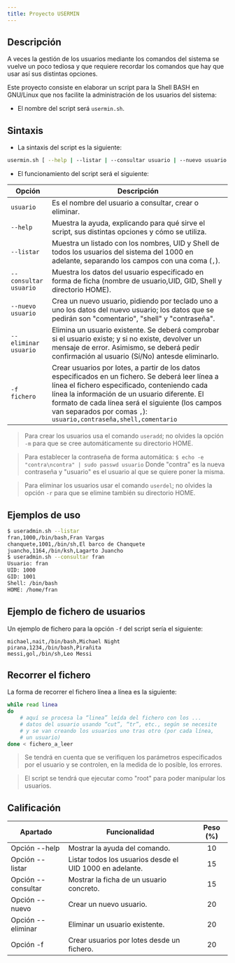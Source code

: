 ```yaml
---
title: Proyecto USERMIN
---
```


## Descripción

A veces la gestión de los usuarios mediante los comandos del sistema se vuelve un poco tediosa y que requiere recordar los comandos que hay que usar así sus distintas opciones. 

Este proyecto consiste en elaborar un script para la Shell BASH en GNU/Linux que nos facilite la administración de los usuarios del sistema:

* El nombre del script será `usermin.sh`.

## Sintaxis

* La sintaxis del script es la siguiente:

```bash
usermin.sh [ --help | --listar | --consultar usuario | --nuevo usuario | --eliminar usuario | -f fichero ]
```

* El funcionamiento del script será el siguiente:

| Opción                | Descripción                              |
| --------------------- | ---------------------------------------- |
| `usuario`             | Es el nombre del usuario a consultar, crear o eliminar. |
| `--help`              | Muestra la ayuda, explicando para qué sirve el script, sus distintas opciones y cómo se utiliza. |
| `--listar`            | Muestra un listado con los nombres, UID y Shell de todos los usuarios del sistema del 1000 en adelante, separando los campos con una coma (`,`). |
| `--consultar usuario` | Muestra los datos del usuario especificado en forma de ficha (nombre de usuario,UID, GID, Shell y directorio HOME). |
| `--nuevo usuario`     | Crea un nuevo usuario, pidiendo por teclado uno a uno los datos del nuevo usuario; los datos que se pedirán son "comentario", "shell" y "contraseña". |
| `--eliminar usuario`  | Elimina un usuario existente. Se deberá comprobar si el usuario existe; y si no existe, devolver un mensaje de error. Asimismo, se deberá pedir confirmación al usuario (Sí/No) antesde eliminarlo. |
| `-f fichero`          | Crear usuarios por lotes, a partir de los datos especificados en un fichero. Se deberá leer línea a línea el fichero especificado, conteniendo cada línea la información de un usuario diferente. El formato de cada línea será el siguiente (los campos van separados por comas `,`): `usuario,contraseña,shell,comentario` |

> Para crear los usuarios usa el comando `useradd`; no olvides la opción `-m` para que se cree automáticamente su directorio HOME.

> Para establecer la contraseña de forma automática:
> `$ echo -e "contra\ncontra" | sudo passwd usuario`
> Donde "contra" es la nueva contraseña y "usuario" es el usuario al que se quiere poner la
> misma.

> Para eliminar los usuarios usar el comando `userdel`; no olvides la opción `-r` para que se elimine también su directorio HOME.

## Ejemplos de uso

```bash
$ useradmin.sh --listar
fran,1000,/bin/bash,Fran Vargas
chanquete,1001,/bin/sh,El barco de Chanquete
juancho,1164,/bin/ksh,Lagarto Juancho
$ useradmin.sh --consultar fran
Usuario: fran
UID: 1000
GID: 1001
Shell: /bin/bash
HOME: /home/fran

```

## Ejemplo de fichero de usuarios

Un ejemplo de fichero para la opción `-f` del script sería el siguiente:

```
michael,nait,/bin/bash,Michael Night
pirana,1234,/bin/bash,Pirañita
messi,gol,/bin/sh,Leo Messi
```

## Recorrer el fichero

La forma de recorrer el fichero línea a línea es la siguiente:

```bash
while read linea
do
	# aquí se procesa la “linea” leída del fichero con los ...
	# datos del usuario usando “cut”, “tr”, etc., según se necesite
	# y se van creando los usuarios uno tras otro (por cada línea,
	# un usuario)
done < fichero_a_leer
```

> Se tendrá en cuenta que se verifiquen los parámetros especificados por el usuario y se controlen, en la medida de lo posible, los errores.

> El script se tendrá que ejecutar como "root" para poder manipular los usuarios.

## Calificación

| Apartado           | Funcionalidad                            | Peso (%) |
| ------------------ | ---------------------------------------- | :------: |
| Opción --help      | Mostrar la ayuda del comando.            |    10    |
| Opción --listar    | Listar todos los usuarios desde el UID 1000 en adelante. |    15    |
| Opción --consultar | Mostrar la ficha de un usuario concreto. |    15    |
| Opción --nuevo     | Crear un nuevo usuario.                  |    20    |
| Opción --eliminar  | Eliminar un usuario existente.           |    20    |
| Opción -f          | Crear usuarios por lotes desde un fichero. |    20    |